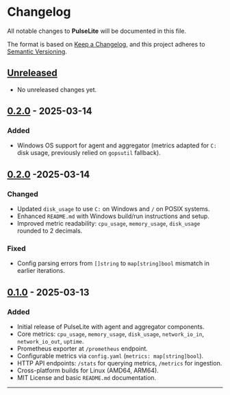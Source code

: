 # Changelog

All notable changes to **PulseLite** will be documented in this file.

The format is based on [Keep a Changelog](https://keepachangelog.com/en/1.0.0/), and this project adheres to [Semantic Versioning](https://semver.org/spec/v2.0.0.html).

## [Unreleased]
- No unreleased changes yet.

## [0.2.0] - 2025-03-14
### Added
- Windows OS support for agent and aggregator (metrics adapted for `C:` disk usage, previously relied on `gopsutil` fallback).

## [0.2.0] -2025-03-14
### Changed
- Updated `disk_usage` to use `C:` on Windows and `/` on POSIX systems.
- Enhanced `README.md` with Windows build/run instructions and setup.
- Improved metric readability: `cpu_usage`, `memory_usage`, `disk_usage` rounded to 2 decimals.

### Fixed
- Config parsing errors from `[]string` to `map[string]bool` mismatch in earlier iterations.

## [0.1.0] - 2025-03-13
### Added
- Initial release of PulseLite with agent and aggregator components.
- Core metrics: `cpu_usage`, `memory_usage`, `disk_usage`, `network_io_in`, `network_io_out`, `uptime`.
- Prometheus exporter at `/prometheus` endpoint.
- Configurable metrics via `config.yaml` (`metrics: map[string]bool`).
- HTTP API endpoints: `/stats` for querying metrics, `/metrics` for ingestion.
- Cross-platform builds for Linux (AMD64, ARM64).
- MIT License and basic `README.md` documentation.

---

[Unreleased]: https://github.com/Oviemena/pulselite/compare/v0.2.0...HEAD
[0.2.0]: https://github.com/Oviemena/pulselite/compare/v0.1.0...v0.2.0
[0.1.0]: https://github.com/Oviemena/pulselite/releases/tag/v0.1.0